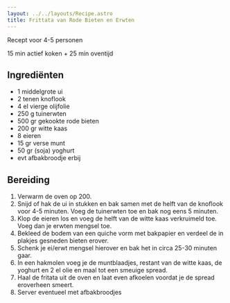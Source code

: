 ```yaml
---
layout: ../../layouts/Recipe.astro
title: Frittata van Rode Bieten en Erwten
---
```

R﻿ecept voor 4-5 personen

15 m﻿in actief koken + 25 min oventijd

## Ingrediënten

* 1﻿ middelgrote ui
* 2﻿ tenen knoflook
* 4﻿ el vierge olijfolie
* 2﻿50 g tuinerwten
* 5﻿00 gr gekookte rode bieten
* 2﻿00 gr witte kaas
* 8﻿ eieren
* 1﻿5 gr verse munt
* 5﻿0 gr (soja) yoghurt
* e﻿vt afbakbroodje erbij

## Bereiding

1. V﻿erwarm de oven op 200. 
2. S﻿nijd of hak de ui in stukken en bak samen met de helft van de knoflook voor 4-5 minuten. Voeg de tuinerwten toe en bak nog eens 5 minuten.
3. K﻿lop de eieren los en voeg de helft van de witte kaas verkruimeld toe. Voeg dan je erwten mengsel toe. 
4. B﻿ekleed de bodem van een quiche vorm met bakpapier en verdeel de in plakjes gesneden bieten erover. 
5. S﻿chenk je ei/erwt mengsel hierover en bak het in circa 25-30 minuten gaar.
6. I﻿n een hakmolen voeg je de muntblaadjes, restant van de witte kaas, de yoghurt en 2 el olie en maal tot een smeuige spread.
7. H﻿aal de fritata uit de oven en laat even afkoelen voordat je de spread eroverheen smeert. 
8. S﻿erver eventueel met afbakbroodjes